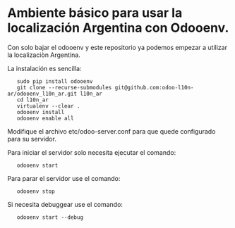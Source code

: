 # Ambiente básico para usar la localización Argentina con Odooenv.

Con solo bajar el odooenv y este repositorio ya podemos empezar a utilizar la localizaciòn Argentina.

La instalación es sencilla:

```
   sudo pip install odooenv
   git clone --recurse-submodules git@github.com:odoo-l10n-ar/odooenv_l10n_ar.git l10n_ar
   cd l10n_ar
   virtualenv --clear .
   odooenv install
   odooenv enable all
```

Modifique el archivo etc/odoo-server.conf para que quede configurado para su servidor.

Para iniciar el servidor solo necesita ejecutar el comando:

```
   odooenv start
```

Para parar el servidor use el comando:

```
   odooenv stop
```

Si necesita debuggear use el comando:

```
   odooenv start --debug
```

